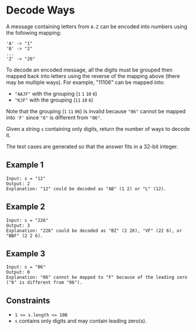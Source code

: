 # Decode Ways
A message containing letters from `A-Z` can be encoded into numbers using the following mapping:
```
'A' -> "1"
'B' -> "2"
...
'Z' -> "26"
```
To decode an encoded message, all the digits must be grouped then mapped back into letters using the reverse of the mapping above (there may be multiple ways). For example, "11106" can be mapped into:

* `"AAJF"` with the grouping (`1` `1` `10` `6`)
* `"KJF"` with the grouping (`11` `10` `6`)

Note that the grouping (`1` `11` `06`) is invalid because `"06"` cannot be mapped into `'F'` since `"6"` is different from `"06"`.

Given a string `s` containing only digits, return the number of ways to decode it.

The test cases are generated so that the answer fits in a 32-bit integer.

## Example 1
```
Input: s = "12"
Output: 2
Explanation: "12" could be decoded as "AB" (1 2) or "L" (12).
```

## Example 2
```
Input: s = "226"
Output: 3
Explanation: "226" could be decoded as "BZ" (2 26), "VF" (22 6), or "BBF" (2 2 6).
```

## Example 3
```
Input: s = "06"
Output: 0
Explanation: "06" cannot be mapped to "F" because of the leading zero ("6" is different from "06").
```

## Constraints
* `1 <= s.length <= 100`
* `s` contains only digits and may contain leading zero(s).